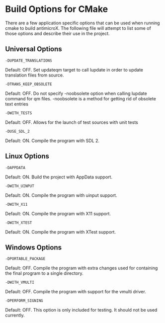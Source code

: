# Build Options for CMake

There are a few application specific options that can be used when running
cmake to build antimicroX. The following file will attempt to list some of those
options and describe their use in the project.


## Universal Options

    -DUPDATE_TRANSLATIONS

Default: OFF. Set updateqm target to call lupdate in order to update 
translation files from source.

    -DTRANS_KEEP_OBSOLETE
    
Default: OFF. Do not specify -noobsolete option when calling lupdate 
command for qm files. -noobsolete is a method for getting rid of obsolete text entries

    -DWITH_TESTS
    
Default: OFF. Allows for the launch of test sources with unit tests

    -DUSE_SDL_2

Default: ON. Compile the program with SDL 2.


## Linux Options

    -DAPPDATA

Default: ON. Build the project with AppData support.

    -DWITH_UINPUT

Default: ON. Compile the program with uinput support.

    -DWITH_X11

Default: ON. Compile the program with X11 support.

    -DWITH_XTEST

Default: ON. Compile the program with XTest support.


## Windows Options

    -DPORTABLE_PACKAGE

Default: OFF. Compile the program with extra changes used for containing the
final program to a single directory.

    -DWITH_VMULTI

Default: OFF. Compile the program with support for the vmulti driver.

    -DPERFORM_SIGNING

Default: OFF. This option is only included for testing. It should not be used 
currently.

